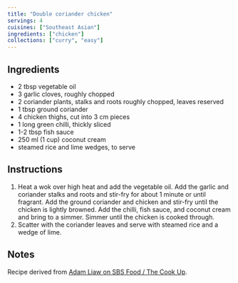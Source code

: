 ```yaml
---
title: "Double coriander chicken"
servings: 4
cuisines: ["Southeast Asian"]
ingredients: ["chicken"]
collections: ["curry", "easy"]
---
```


## Ingredients

- 2 tbsp vegetable oil
- 3 garlic cloves, roughly chopped
- 2 coriander plants, stalks and roots roughly chopped, leaves reserved
- 1 tbsp ground coriander
- 4 chicken thighs, cut into 3 cm pieces
- 1 long green chilli, thickly sliced
- 1-2 tbsp fish sauce
- 250 ml (1 cup) coconut cream
- steamed rice and lime wedges, to serve

## Instructions

1. Heat a wok over high heat and add the vegetable oil. Add the garlic and coriander stalks and roots and stir-fry for about 1 minute or until fragrant. Add the ground coriander and chicken and stir-fry until the chicken is lightly browned. Add the chilli, fish sauce, and coconut cream and bring to a simmer. Simmer until the chicken is cooked through.
2. Scatter with the coriander leaves and serve with steamed rice and a wedge of lime.

## Notes

Recipe derived from [Adam Liaw on SBS Food / The Cook Up](https://www.sbs.com.au/food/recipes/double-coriander-chicken).
